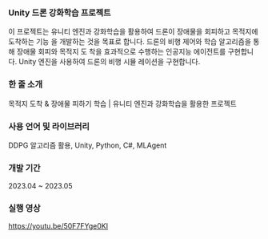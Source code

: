 ### Unity 드론 강화학습 프로젝트
이 프로젝트는 유니티 엔진과 강화학습을 활용하여 드론이 장애물을 회피하고 목적지에 도착하는 기능 을 개발하는 것을 목표로 합니다. 드론의 비행 제어와 학습 알고리즘을 통해 장애물 회피와 목적지 도 착을 효과적으로 수행하는 인공지능 에이전트를 구현합니다. Unity 엔진을 사용하여 드론의 비행 시뮬 레이션을 구현합니다.
<br>

### 한 줄 소개
목적지 도착 & 장애물 피하기 학습 | 유니티 엔진과 강화학습을 활용한 프로젝트
<br>

### 사용 언어 및 라이브러리
DDPG 알고리즘 활용, Unity, Python, C#, MLAgent
<br>

### 개발 기간
2023.04 ~ 2023.05

### 실행 영상
https://youtu.be/50F7FYge0KI

